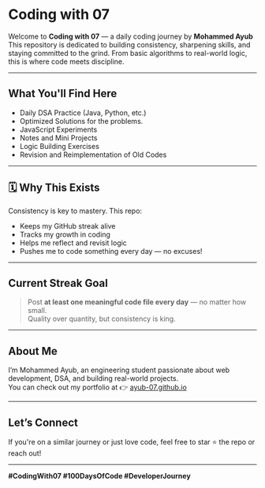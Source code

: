 #  Coding with 07

Welcome to **Coding with 07** — a daily coding journey by **Mohammed Ayub**  
This repository is dedicated to building consistency, sharpening skills, and staying committed to the grind. From basic algorithms to real-world logic, this is where code meets discipline.

---

##  What You'll Find Here

-  Daily DSA Practice (Java, Python, etc.)
-  Optimized Solutions for the problems.
-  JavaScript Experiments
-  Notes and Mini Projects
-  Logic Building Exercises
-  Revision and Reimplementation of Old Codes

---

## 🗓 Why This Exists

Consistency is key to mastery. This repo:
- Keeps my GitHub streak alive   
- Tracks my growth in coding   
- Helps me reflect and revisit logic   
- Pushes me to code something every day — no excuses! 

---

##  Current Streak Goal

> Post **at least one meaningful code file every day** — no matter how small.  
> Quality over quantity, but consistency is king.

---

##  About Me

I’m Mohammed Ayub, an engineering student passionate about web development, DSA, and building real-world projects.  
You can check out my portfolio at 👉 [ayub-07.github.io](https://ayub-07.github.io)

---

##  Let’s Connect

If you're on a similar journey or just love code, feel free to star ⭐ the repo or reach out!

---

**#CodingWith07 #100DaysOfCode #DeveloperJourney**
